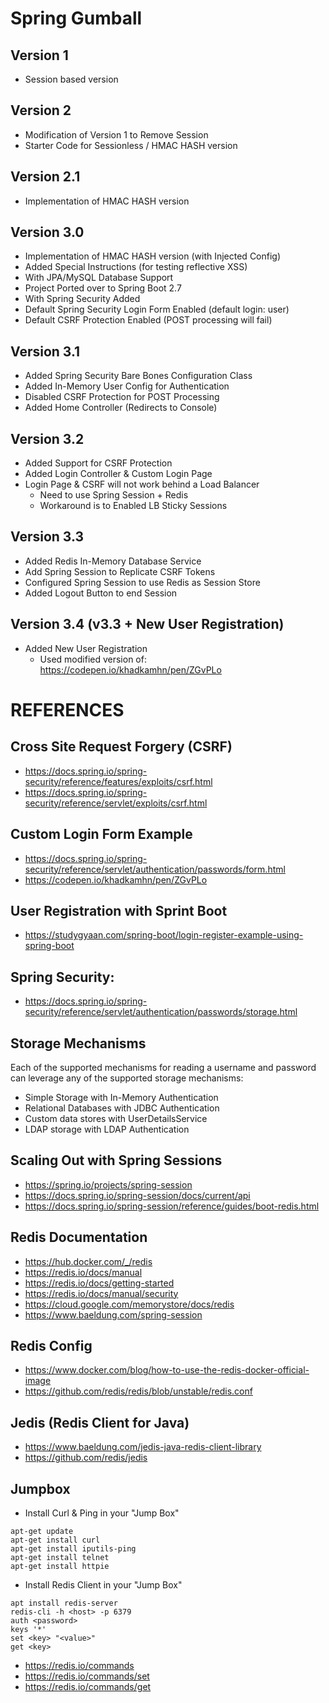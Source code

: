 # Spring Gumball

## Version 1

* Session based version

## Version 2

* Modification of Version 1 to Remove Session
* Starter Code for Sessionless / HMAC HASH version

## Version 2.1

* Implementation of HMAC HASH version

## Version 3.0

* Implementation of HMAC HASH version (with Injected Config)
* Added Special Instructions (for testing reflective XSS)
* With JPA/MySQL Database Support
* Project Ported over to Spring Boot 2.7
* With Spring Security Added
* Default Spring Security Login Form Enabled (default login: user)
* Default CSRF Protection Enabled (POST processing will fail)

## Version 3.1 

* Added Spring Security Bare Bones Configuration Class
* Added In-Memory User Config for Authentication
* Disabled CSRF Protection for POST Processing
* Added Home Controller (Redirects to Console)

## Version 3.2

* Added Support for CSRF Protection
* Added Login Controller & Custom Login Page
* Login Page & CSRF will not work behind a Load Balancer 
	* Need to use Spring Session + Redis
	* Workaround is to Enabled LB Sticky Sessions

## Version 3.3

* Added Redis In-Memory Database Service
* Add Spring Session to Replicate CSRF Tokens
* Configured Spring Session to use Redis as Session Store
* Added Logout Button to end Session

## Version 3.4 (v3.3 + New User Registration)

* Added New User Registration
	* Used modified version of: 
	  https://codepen.io/khadkamhn/pen/ZGvPLo



# REFERENCES


## Cross Site Request Forgery (CSRF)

* https://docs.spring.io/spring-security/reference/features/exploits/csrf.html
* https://docs.spring.io/spring-security/reference/servlet/exploits/csrf.html


## Custom Login Form Example

* https://docs.spring.io/spring-security/reference/servlet/authentication/passwords/form.html
* https://codepen.io/khadkamhn/pen/ZGvPLo


## User Registration with Sprint Boot

* https://studygyaan.com/spring-boot/login-register-example-using-spring-boot


## Spring Security:
	
* https://docs.spring.io/spring-security/reference/servlet/authentication/passwords/storage.html
	
## Storage Mechanisms
	
Each of the supported mechanisms for reading a username and password can leverage any of 
the supported storage mechanisms:
	
* Simple Storage with In-Memory Authentication
* Relational Databases with JDBC Authentication
* Custom data stores with UserDetailsService
* LDAP storage with LDAP Authentication

## Scaling Out with Spring Sessions

* https://spring.io/projects/spring-session
* https://docs.spring.io/spring-session/docs/current/api
* https://docs.spring.io/spring-session/reference/guides/boot-redis.html

## Redis Documentation

* https://hub.docker.com/_/redis
* https://redis.io/docs/manual
* https://redis.io/docs/getting-started
* https://redis.io/docs/manual/security
* https://cloud.google.com/memorystore/docs/redis
* https://www.baeldung.com/spring-session

## Redis Config

* https://www.docker.com/blog/how-to-use-the-redis-docker-official-image
* https://github.com/redis/redis/blob/unstable/redis.conf

## Jedis (Redis Client for Java)

* https://www.baeldung.com/jedis-java-redis-client-library
* https://github.com/redis/jedis

## Jumpbox

* Install Curl & Ping in your "Jump Box"

```
apt-get update
apt-get install curl
apt-get install iputils-ping
apt-get install telnet
apt-get install httpie
```

* Install Redis Client in your "Jump Box"

```
apt install redis-server
redis-cli -h <host> -p 6379
auth <password>
keys '*'
set <key> "<value>"
get <key>
```

* https://redis.io/commands
* https://redis.io/commands/set
* https://redis.io/commands/get


